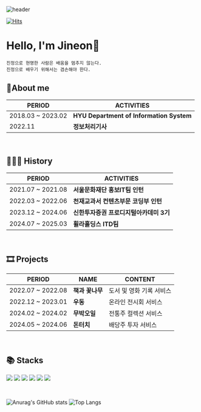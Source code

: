 ![header](https://capsule-render.vercel.app/api?type=waving&color=3CAFE0&height=400&section=header&text=True%20Word&fontAlign=17&fontAlignY=60&descAlign=26&desc=Hello%20World🐬&descSize=40&descAlignY=71&fontSize=50&fontColor=FFFFFF&animation=twinkling)


[![Hits](https://hits.seeyoufarm.com/api/count/incr/badge.svg?url=https%3A%2F%2Fgithub.com%2Fparkjineon%2Fhit-counter&count_bg=%2375E1FF&title_bg=%234D90BB&icon=iconify.svg&icon_color=%23E7E7E7&title=hits&edge_flat=true)](https://hits.seeyoufarm.com)

# Hello, I'm Jineon👋

```
진정으로 현명한 사람은 배움을 멈추지 않는다.
진정으로 배우기 위해서는 겸손해야 한다.
```

## 🎤About me

| PERIOD          | ACTIVITIES                             |
| --------------- | -------------------------------------- |
| 2018.03 ~ 2023.02 | **HYU Department of Information System** |    
| 2022.11          | **정보처리기사**                          |


<br/>

## 👨🏻‍💻 History

| PERIOD          | ACTIVITIES                             |
| --------------- | -------------------------------------- |
| 2021.07 ~ 2021.08 | **서울문화재단 홍보IT팀 인턴** | 
| 2022.03 ~ 2022.06 | **천재교과서 컨텐츠부문 코딩부 인턴** | 
| 2023.12 ~ 2024.06 | **신한투자증권 프로디지털아카데미 3기** |
| 2024.07 ~ 2025.03 | **휠라홀딩스 ITD팀** |
<br/>

## 🎞 Projects

| PERIOD          | NAME                                    | CONTENT                              | 
| --------------- | -------------------------------------- |-------------------------------------- |
| 2022.07 ~ 2022.08 | **책과 꽃나무** | 도서 및 영화 기록 서비스 |
| 2022.12 ~ 2023.01 | **우동** | 온라인 전시회 서비스 |
| 2024.02 ~ 2024.02 | **무박오일** | 전통주 컬렉션 서비스 |
| 2024.05 ~ 2024.06 | **돈터치** | 배당주 투자 서비스 |

<br/>

## 📚 Stacks
<img src="https://img.shields.io/badge/html5-E34F26?style=for-the-badge&logo=html5&logoColor=white"> <!-- html5 -->
<img src="https://img.shields.io/badge/css-1572B6?style=for-the-badge&logo=css3&logoColor=white"> <!-- css -->
<img src="https://img.shields.io/badge/javascript-F7DF1E?style=for-the-badge&logo=javascript&logoColor=black"> <!-- js -->
<img src="https://img.shields.io/badge/python-3776AB?style=for-the-badge&logo=python&logoColor=white"> <!-- python -->
<img src="https://img.shields.io/badge/node.js-339933?style=for-the-badge&logo=Node.js&logoColor=white"> <!-- node.js -->
<img src="https://img.shields.io/badge/react-61DAFB?style=for-the-badge&logo=react&logoColor=white"> <!-- react -->

<br/>

![Anurag's GitHub stats](https://github-readme-stats.vercel.app/api?username=parkjineon&show_icons=true&theme=default&title_color=3CAFE0&text_color=4283AB&icon_color=3CAFE0&border_color=4283AB&hide_border=True)
![Top Langs](https://github-readme-stats.vercel.app/api/top-langs/?username=parkjineon&layout=compact&theme=default&title_color=3CAFE0&text_color=4283AB&icon_color=3CAFE0&border_color=4283AB&hide_border=True)
<!--[![Solved.ac tier](http://mazassumnida.wtf/api/v2/generate_badge?boj=pjo3789)](https://solved.ac/pjo3789/)-->
